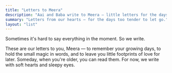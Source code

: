 ```yaml
---
title: "Letters to Meera"
description: "Aai and Baba write to Meera — little letters for the days she won’t remember, but we’ll never forget."
summary: "Letters from our hearts — for the days too tender to let go."
layout: "list"
---
```


Sometimes it's hard to say everything in the moment.  So we write.  

These are our letters to you, Meera — to remember your growing days, to hold the small magic in words, and to leave you little footprints of love for later.  Someday, when you're older, you can read them. For now, we write with soft hearts and sleepy eyes. 
